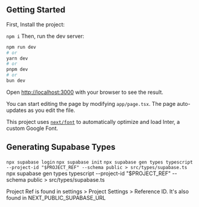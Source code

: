 ## Getting Started

First, Install the project:

`npm i`
Then, run the dev server:

```bash
npm run dev
# or
yarn dev
# or
pnpm dev
# or
bun dev
```

Open [http://localhost:3000](http://localhost:3000) with your browser to see the result.

You can start editing the page by modifying `app/page.tsx`. The page auto-updates as you edit the file.

This project uses [`next/font`](https://nextjs.org/docs/basic-features/font-optimization) to automatically optimize and load Inter, a custom Google Font.

## Generating Supabase Types

`npx supabase login`
`npx supabase init`
`npx supabase gen types typescript --project-id "$PROJECT_REF" --schema public > src/types/supabase.ts`
npx supabase gen types typescript --project-id "$PROJECT_REF" --schema public > src/types/supabase.ts

Project Ref is found in settings > Project Settings > Reference ID. It's also found in NEXT_PUBLIC_SUPABASE_URL
